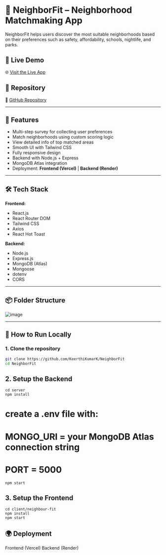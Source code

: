 # 🏡 NeighborFit – Neighborhood Matchmaking App

NeighborFit helps users discover the most suitable neighborhoods based on their preferences such as safety, affordability, schools, nightlife, and parks.

## 🔗 Live Demo

🌐 [Visit the Live App](https://neighbor-fit-36n9.vercel.app)

## 📁 Repository

🔗 [GitHub Repository](https://github.com/KeerthiKumarK/NeighborFit)

---

## 🚀 Features

- Multi-step survey for collecting user preferences
- Match neighborhoods using custom scoring logic
- View detailed info of top matched areas
- Smooth UI with Tailwind CSS
- Fully responsive design
- Backend with Node.js + Express
- MongoDB Atlas integration
- Deployment: **Frontend (Vercel)** | **Backend (Render)**

---

## 🛠 Tech Stack

**Frontend:**
- React.js
- React Router DOM
- Tailwind CSS
- Axios
- React Hot Toast

**Backend:**
- Node.js
- Express.js
- MongoDB (Atlas)
- Mongoose
- dotenv
- CORS

---

## 📦 Folder Structure

![image](https://github.com/user-attachments/assets/669b3328-2dcc-44bb-82b0-f7178b58419c)


---

## 📄 How to Run Locally

### 1. Clone the repository
```bash
git clone https://github.com/KeerthiKumarK/NeighborFit
cd NeighborFit

```
## 2. Setup the Backend
```
cd server
npm install
```
# create a .env file with:
# MONGO_URI = your MongoDB Atlas connection string
# PORT = 5000
```
npm start
```

## 3. Setup the Frontend

```
cd client/neighbour-fit
npm install
npm start

```
## 🌍 Deployment
Frontend (Vercel) 
Backend (Render)
